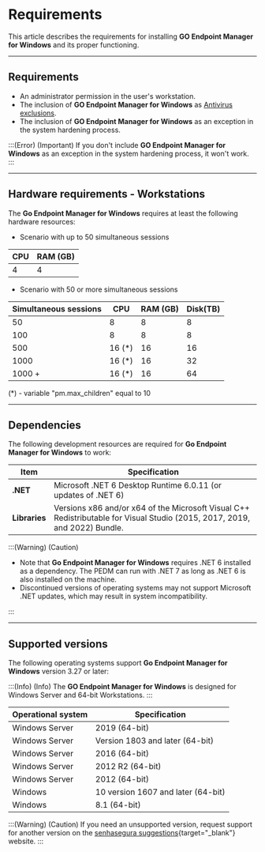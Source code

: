 # Requirements

This article describes the requirements for installing **GO Endpoint Manager for Windows** and its proper functioning.

* * *

## **Requirements**

* An administrator permission in the user's workstation.
* The inclusion of **GO Endpoint Manager for Windows** as [Antivirus exclusions](/v3-32/docs/go-windows-antivirus-exclusions).
* The inclusion of **GO Endpoint Manager for Windows** as an exception in the system hardening process.

:::(Error) (Important)
If you don't include **GO Endpoint Manager for Windows** as an exception in the system hardening process, it won't work.
:::

* * *

## Hardware requirements - Workstations

The **Go Endpoint Manager for Windows** requires at least the following hardware resources:

- Scenario with up to 50 simultaneous sessions

| CPU | RAM (GB) |
| --- | --- |
| 4 | 4 |

- Scenario with 50 or more simultaneous sessions

| Simultaneous sessions | CPU | RAM (GB) | Disk(TB) |
| --- | --- | --- | --- |
| 50 | 8 | 8 | 8 |
| 100 | 8 | 8 | 8 |
| 500 | 16 (*) | 16 | 16 |
| 1000 | 16 (*) | 16 | 32 |
| 1000 + | 16 (*) | 16 | 64 |

(*) - variable "pm.max_children" equal to 10

* * *

## Dependencies

The following development resources are required for **Go Endpoint Manager for Windows** to work:
 
| Item | Specification |
| --- | --- |
| **.NET** | Microsoft .NET 6 Desktop Runtime 6.0.11 (or updates of .NET 6) |
| **Libraries** | Versions x86 and/or x64 of the Microsoft Visual C++ Redistributable for Visual Studio (2015, 2017, 2019, and 2022) Bundle. |

:::(Warning) (Caution)

* Note that **Go Endpoint Manager for Windows** requires .NET 6 installed as a dependency. The PEDM can run with .NET 7 as long as .NET 6 is also installed on the machine.
* Discontinued versions of operating systems may not support Microsoft .NET updates, which may result in system incompatibility.

:::

* * *

## Supported versions

The following operating systems support **Go Endpoint Manager for Windows** version 3.27 or later:

:::(Info) (Info)
The **GO Endpoint Manager for Windows** is designed for Windows Server and 64-bit Workstations.
:::

| Operational system | Specification |
| --- | --- |
| Windows Server  | 2019 (64-bit)|
| Windows Server  | Version 1803 and later (64-bit)|
| Windows Server  | 2016 (64-bit)|
| Windows Server | 2012 R2 (64-bit) |
| Windows Server  | 2012 (64-bit) |
| Windows  | 10 version 1607 and later (64-bit) |
| Windows  | 8.1 (64-bit) |

:::(Warning) (Caution)
If you need an unsupported version, request support for another version on the [senhasegura suggestions](https://senhasegura.com/suggestions/){target="_blank"} website.
:::

